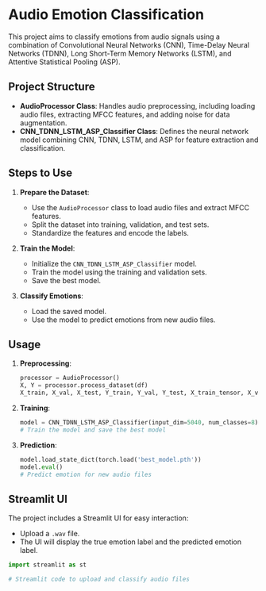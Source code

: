 # Audio Emotion Classification

This project aims to classify emotions from audio signals using a combination of Convolutional Neural Networks (CNN), Time-Delay Neural Networks (TDNN), Long Short-Term Memory Networks (LSTM), and Attentive Statistical Pooling (ASP).

## Project Structure

- **AudioProcessor Class**: Handles audio preprocessing, including loading audio files, extracting MFCC features, and adding noise for data augmentation.
- **CNN_TDNN_LSTM_ASP_Classifier Class**: Defines the neural network model combining CNN, TDNN, LSTM, and ASP for feature extraction and classification.

## Steps to Use

1. **Prepare the Dataset**:
    - Use the `AudioProcessor` class to load audio files and extract MFCC features.
    - Split the dataset into training, validation, and test sets.
    - Standardize the features and encode the labels.

2. **Train the Model**:
    - Initialize the `CNN_TDNN_LSTM_ASP_Classifier` model.
    - Train the model using the training and validation sets.
    - Save the best model.

3. **Classify Emotions**:
    - Load the saved model.
    - Use the model to predict emotions from new audio files.

## Usage

1. **Preprocessing**:
    ```python
    processor = AudioProcessor()
    X, Y = processor.process_dataset(df)
    X_train, X_val, X_test, Y_train, Y_val, Y_test, X_train_tensor, X_val_tensor, X_test_tensor, Y_train_tensor, Y_val_tensor, Y_test_tensor = prepare_dataset(X, Y)
    ```

2. **Training**:
    ```python
    model = CNN_TDNN_LSTM_ASP_Classifier(input_dim=5040, num_classes=8)
    # Train the model and save the best model
    ```

3. **Prediction**:
    ```python
    model.load_state_dict(torch.load('best_model.pth'))
    model.eval()
    # Predict emotion for new audio files
    ```

## Streamlit UI

The project includes a Streamlit UI for easy interaction:

- Upload a `.wav` file.
- The UI will display the true emotion label and the predicted emotion label.

```python
import streamlit as st

# Streamlit code to upload and classify audio files
